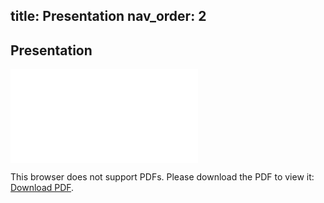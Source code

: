 title: Presentation
nav_order: 2
---


## Presentation

<object data="docs/assets/images/gamedle_presentation.pdf" type="application/pdf" width="700px" height="700px">
    <embed src="docs/assets/images/gamedle_presentation.pdf">
        <p>This browser does not support PDFs. Please download the PDF to view it: <a href="http://yoursite.com/the.pdf">Download PDF</a>.</p>
    </embed>
</object>